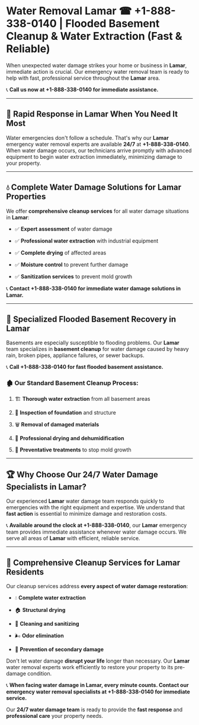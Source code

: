 # Water Removal Lamar ☎ +1-888-338-0140 | Flooded Basement Cleanup & Water Extraction (Fast & Reliable)

When unexpected water damage strikes your home or business in **Lamar**, immediate action is crucial. Our emergency water removal team is ready to help with fast, professional service throughout the **Lamar** area. 

📞 **Call us now at +1-888-338-0140 for immediate assistance.**
---
## 🚀 Rapid Response in Lamar When You Need It Most
Water emergencies don't follow a schedule. That's why our **Lamar** emergency water removal experts are available **24/7** at **+1-888-338-0140**. When water damage occurs, our technicians arrive promptly with advanced equipment to begin water extraction immediately, minimizing damage to your property.
---
## 💧 Complete Water Damage Solutions for Lamar Properties
We offer **comprehensive cleanup services** for all water damage situations in **Lamar**:
- ✅ **Expert assessment** of water damage  
- ✅ **Professional water extraction** with industrial equipment  
- ✅ **Complete drying** of affected areas  
- ✅ **Moisture control** to prevent further damage  
- ✅ **Sanitization services** to prevent mold growth  
📞 **Contact +1-888-338-0140 for immediate water damage solutions in Lamar.**
---
## 🌊 Specialized Flooded Basement Recovery in Lamar
Basements are especially susceptible to flooding problems. Our **Lamar** team specializes in **basement cleanup** for water damage caused by heavy rain, broken pipes, appliance failures, or sewer backups. 
📞 **Call +1-888-338-0140 for fast flooded basement assistance.**
### 🏚️ Our Standard Basement Cleanup Process:
1. 🏗️ **Thorough water extraction** from all basement areas  
2. 🔎 **Inspection of foundation** and structure  
3. 🗑️ **Removal of damaged materials**  
4. 💨 **Professional drying and dehumidification**  
5. 🚫 **Preventative treatments** to stop mold growth  
---
## 🏆 Why Choose Our 24/7 Water Damage Specialists in Lamar?
Our experienced **Lamar** water damage team responds quickly to emergencies with the right equipment and expertise. We understand that **fast action** is essential to minimize damage and restoration costs.
📞 **Available around the clock at +1-888-338-0140**, our **Lamar** emergency team provides immediate assistance whenever water damage occurs. We serve all areas of **Lamar** with efficient, reliable service.
---
## 🧹 Comprehensive Cleanup Services for Lamar Residents
Our cleanup services address **every aspect of water damage restoration**:
- 💧 **Complete water extraction**  
- 🏠 **Structural drying**  
- 🧼 **Cleaning and sanitizing**  
- 🌬️ **Odor elimination**  
- 🚫 **Prevention of secondary damage**  
Don't let water damage **disrupt your life** longer than necessary. Our **Lamar** water removal experts work efficiently to restore your property to its pre-damage condition.
📞 **When facing water damage in Lamar, every minute counts. Contact our emergency water removal specialists at +1-888-338-0140 for immediate service.**
Our **24/7 water damage team** is ready to provide the **fast response** and **professional care** your property needs.
